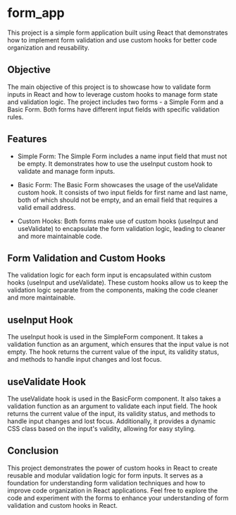 # form_app
This project is a simple form application built using React that demonstrates how to implement form validation and use custom hooks for better code organization and reusability.

## Objective
The main objective of this project is to showcase how to validate form inputs in React and how to leverage custom hooks to manage form state and validation logic. The project includes two forms - a Simple Form and a Basic Form. Both forms have different input fields with specific validation rules.

## Features
- Simple Form: The Simple Form includes a name input field that must not be empty. It demonstrates how to use the useInput custom hook to validate and manage form inputs.

- Basic Form: The Basic Form showcases the usage of the useValidate custom hook. It consists of two input fields for first name and last name, both of which should not be empty, and an email field that requires a valid email address.

- Custom Hooks: Both forms make use of custom hooks (useInput and useValidate) to encapsulate the form validation logic, leading to cleaner and more maintainable code.

## Form Validation and Custom Hooks
The validation logic for each form input is encapsulated within custom hooks (useInput and useValidate). These custom hooks allow us to keep the validation logic separate from the components, making the code cleaner and more maintainable.

## useInput Hook
The useInput hook is used in the SimpleForm component. It takes a validation function as an argument, which ensures that the input value is not empty. The hook returns the current value of the input, its validity status, and methods to handle input changes and lost focus.

## useValidate Hook
The useValidate hook is used in the BasicForm component. It also takes a validation function as an argument to validate each input field. The hook returns the current value of the input, its validity status, and methods to handle input changes and lost focus. Additionally, it provides a dynamic CSS class based on the input's validity, allowing for easy styling.

## Conclusion
This project demonstrates the power of custom hooks in React to create reusable and modular validation logic for form inputs. It serves as a foundation for understanding form validation techniques and how to improve code organization in React applications. Feel free to explore the code and experiment with the forms to enhance your understanding of form validation and custom hooks in React. 